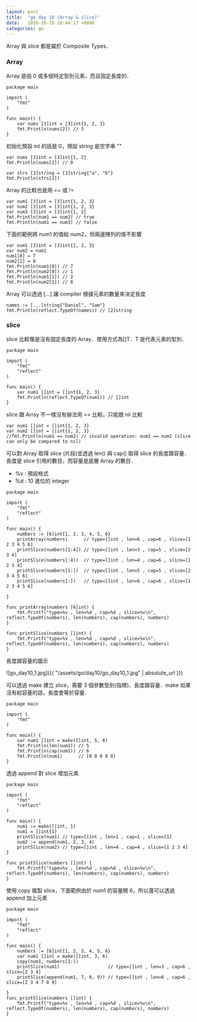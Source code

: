 ```yaml
---
layout: post
title:  "go day 10 (Array & slice)"
date:   2018-10-10 10:44:17 +0800
categories: go
---
```


Array 與 slice 都是屬於 Composite Types．

### Array

Array 是由 0 或多個特定型別元素，而且固定長度的．

```
package main

import (
	"fmt"
)

func main() {
	var nums [3]int = [3]int{1, 2, 3}
	fmt.Println(nums[2]) // 3
}

```
初始化預設 int 的話是 0，預設 string 是空字串 ""

```
var nums [3]int = [3]int{1, 2}
fmt.Println(nums[2]) // 0

var strs [3]string = [3]string{"a", "b"}
fmt.Println(strs[2])
```

Array 的比較也是用 == 或 !=

```
var num1 [3]int = [3]int{1, 2, 3}
var num2 [3]int = [3]int{1, 2, 3}
var num3 [3]int = [3]int{1, 2}
fmt.Println(num1 == num2) // true
fmt.Println(num1 == num3) // false
```

下面的範例將 num1 的值給 num2，但兩邊陣列的值不影響  

```
var num1 [3]int = [3]int{1, 2, 3}
var num2 = num1
num1[0] = 7
num2[1] = 8
fmt.Println(num1[0]) // 7
fmt.Println(num2[0]) // 1
fmt.Println(num1[1]) // 2
fmt.Println(num2[1]) // 8
```

Array 可以透過 [...] 讓 compiler 根據元素的數量來決定長度

```
names := [...]string{"Daniel", "Sam"}
fmt.Println(reflect.TypeOf(names)) // [2]string
```

### slice
slice 比較像是沒有固定長度的 Array．使用方式為[]T．T 是代表元素的型別．


```
package main

import (
	"fmt"
	"reflect"
)

func main() {
	var num1 []int = []int{1, 2, 3}
	fmt.Println(reflect.TypeOf(num1)) // []int
}

```
slice 跟 Arrsy 不一樣沒有辦法用 == 比較，只能跟 nil 比較

```
var num1 []int = []int{1, 2, 3}
var num2 []int = []int{1, 2, 3}
//fmt.Println(num1 == num2) // invalid operation: num1 == num2 (slice can only be compared to nil)
```

可以對 Array 取得 slice (片段)並透過 len() 與 cap() 取得 slice 的長度跟容量．
長度是 slice 引用的數目，而容量是底層 Array 的數目．

* %v : 預設格式  
* %d : 10 進位的 integer  

```
package main

import (
	"fmt"
	"reflect"
)

func main() {
	numbers := [6]int{1, 2, 3, 4, 5, 6}
	printArray(numbers)      // type=[]int , len=6 , cap=6 , slice=[1 2 3 4 5 6]
	printSlice(numbers[1:4]) // type=[]int , len=3 , cap=5 , slice=[2 3 4]
	printSlice(numbers[:4])  // type=[]int , len=4 , cap=6 , slice=[1 2 3 4]
	printSlice(numbers[1:])  // type=[]int , len=5 , cap=5 , slice=[2 3 4 5 6]
	printSlice(numbers[:])   // type=[]int , len=6 , cap=6 , slice=[1 2 3 4 5 6]

}

func printArray(numbers [6]int) {
	fmt.Printf("type=%v , len=%d , cap=%d , slice=%v\n", reflect.TypeOf(numbers), len(numbers), cap(numbers), numbers)
}

func printSlice(numbers []int) {
	fmt.Printf("type=%v , len=%d , cap=%d , slice=%v\n", reflect.TypeOf(numbers), len(numbers), cap(numbers), numbers)
}

```
長度跟容量的圖示  

![go_day10_1.jpg]({{ "/assets/go/day10/go_day10_1.jpg" | absolute_url }})


可以透過 make 建立 slice，需要 3 個參數型別(指標)、長度跟容量．make 如果沒有給容量的話，長度會等於容量．

```
package main

import (
	"fmt"
)

func main() {
	var num1 []int = make([]int, 5, 6)
	fmt.Println(len(num1)) // 5
	fmt.Println(cap(num1)) // 6
	fmt.Println(num1)      // [0 0 0 0 0]
}

```
透過 append 對 slice 增加元素

```
package main

import (
	"fmt"
	"reflect"
)

func main() {
	num1 := make([]int, 1)
	num1 = []int{1}
	printSlice(num1) // type=[]int , len=1 , cap=1 , slice=[1]
	num2 := append(num1, 2, 3, 4)
	printSlice(num2) // type=[]int , len=4 , cap=4 , slice=[1 2 3 4]
}

func printSlice(numbers []int) {
	fmt.Printf("type=%v , len=%d , cap=%d , slice=%v\n", reflect.TypeOf(numbers), len(numbers), cap(numbers), numbers)
}

```

使用 copy 複製 slice，下面範例由於 num1 的容量開 6，所以還可以透過 append 加上元素

```
package main

import (
	"fmt"
	"reflect"
)

func main() {
	numbers := [6]int{1, 2, 3, 4, 5, 6}
	var num1 []int = make([]int, 3, 6)
	copy(num1, numbers[1:])
	printSlice(num1)                  // type=[]int , len=3 , cap=6 , slice=[2 3 4]
	printSlice(append(num1, 7, 8, 9)) // type=[]int , len=6 , cap=6 , slice=[2 3 4 7 8 9]

}
func printSlice(numbers []int) {
	fmt.Printf("type=%v , len=%d , cap=%d , slice=%v\n", reflect.TypeOf(numbers), len(numbers), cap(numbers), numbers)
}

```




